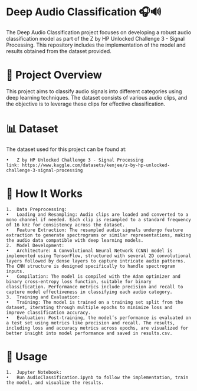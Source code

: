 # Deep Audio Classification 🎧🔊

The Deep Audio Classification project focuses on developing a robust audio classification model as part of the Z by HP Unlocked Challenge 3 - Signal Processing. This repository includes the implementation of the model and results obtained from the dataset provided.

# 📅 Project Overview

This project aims to classify audio signals into different categories using deep learning techniques. The dataset consists of various audio clips, and the objective is to leverage these clips for effective classification.

# 📊 Dataset

The dataset used for this project can be found at:

	•	Z by HP Unlocked Challenge 3 - Signal Processing
    link: https://www.kaggle.com/datasets/kenjee/z-by-hp-unlocked-challenge-3-signal-processing

# 🧠 How It Works

	1.	Data Preprocessing:
	•	Loading and Resampling: Audio clips are loaded and converted to a mono channel if needed. Each clip is resampled to a standard frequency of 16 kHz for consistency across the dataset.
	•	Feature Extraction: The resampled audio signals undergo feature extraction to generate spectrograms or similar representations, making the audio data compatible with deep learning models.
	2.	Model Development:
	•	Architecture: A Convolutional Neural Network (CNN) model is implemented using TensorFlow, structured with several 2D convolutional layers followed by dense layers to capture intricate audio patterns. The CNN structure is designed specifically to handle spectrogram inputs.
	•	Compilation: The model is compiled with the Adam optimizer and binary cross-entropy loss function, suitable for binary classification. Performance metrics include precision and recall to capture model effectiveness in classifying each audio category.
	3.	Training and Evaluation:
	•	Training: The model is trained on a training set split from the dataset, iterating through multiple epochs to minimize loss and improve classification accuracy.
	•	Evaluation: Post-training, the model’s performance is evaluated on a test set using metrics like precision and recall. The results, including loss and accuracy metrics across epochs, are visualized for better insight into model performance and saved in results.csv.

# 🔧 Usage

	1.	Jupyter Notebook:
	•	Run AudioClassification.ipynb to follow the implementation, train the model, and visualize the results.
